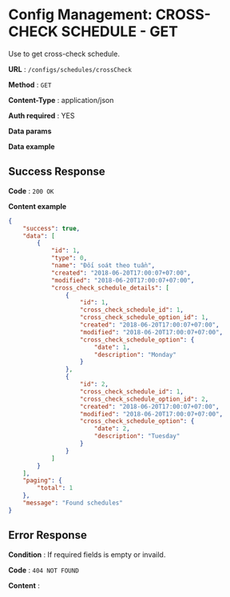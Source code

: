 # Config Management: CROSS-CHECK SCHEDULE - GET

Use to get cross-check schedule.

**URL** : `/configs/schedules/crossCheck`

**Method** : `GET`

**Content-Type** : application/json

**Auth required** : YES

**Data params**

**Data example**

## Success Response

**Code** : `200 OK`

**Content example**

```json
{
    "success": true,
    "data": [
        {
            "id": 1,
            "type": 0,
            "name": "Đối soát theo tuần",
            "created": "2018-06-20T17:00:07+07:00",
            "modified": "2018-06-20T17:00:07+07:00",
            "cross_check_schedule_details": [
                {
                    "id": 1,
                    "cross_check_schedule_id": 1,
                    "cross_check_schedule_option_id": 1,
                    "created": "2018-06-20T17:00:07+07:00",
                    "modified": "2018-06-20T17:00:07+07:00",
                    "cross_check_schedule_option": {
                        "date": 1,
                        "description": "Monday"
                    }
                },
                {
                    "id": 2,
                    "cross_check_schedule_id": 1,
                    "cross_check_schedule_option_id": 2,
                    "created": "2018-06-20T17:00:07+07:00",
                    "modified": "2018-06-20T17:00:07+07:00",
                    "cross_check_schedule_option": {
                        "date": 2,
                        "description": "Tuesday"
                    }
                }
            ]
        }
    ],
    "paging": {
        "total": 1
    },
    "message": "Found schedules"
}
```

## Error Response

**Condition** : If required fields is empty or invaild.

**Code** : `404 NOT FOUND`

**Content** :

```json
```